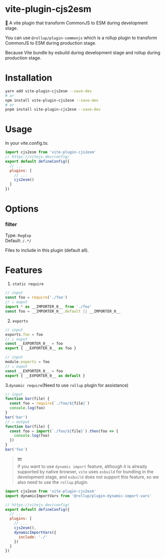 # vite-plugin-cjs2esm

🤩 A vite plugin that transform CommonJS to ESM during development stage.

You can use `@rollup/plugin-commonjs` which is a rollup plugin to transform
CommonJS to ESM during production stage.

Because Vite bundle by esbuild during development stage and rollup during
production stage.

# Installation

```bash
yarn add vite-plugin-cjs2esm --save-dev
# or
npm install vite-plugin-cjs2esm --save-dev
# or
pnpm install vite-plugin-cjs2esm --save-dev
```

# Usage

In your vite.config.ts:

```js
import cjs2esm from 'vite-plugin-cjs2esm'
// https://vitejs.dev/config/
export default defineConfig({
  // ...
  plugins: [
    // ...
    cjs2esm()
  ]
})
```

# Options

### filter

Type: `RegExp`<br> Default: `/.*/`<br>

Files to include in this plugin (default all).

# Features

1. `static require`

```js
// input
const foo = require('./foo')
// ↓ ouput
import * as __IMPORTER_0__ from './foo'
const foo = __IMPORTER_0__.default || __IMPORTER_0__
```

2. `exports`

```js
// input
exports.foo = foo
// ↓ ouput
const __EXPORTER_0__ = foo
export { __EXPORTER_0__ as foo }
```

```js
// input
module.exports = foo
// ↓ ouput
const __EXPORTER_0__ = foo
export { __EXPORTER_0__ as default }
```

3.`dynamic require`(Need to use `rollup` plugin for assistance)

```js
// input
function bar(file) {
  const foo = require(`./foo/${file}`)
  console.log(foo)
}
bar('bar')
// ↓ output
function bar(file) {
  const foo = import(`./foo/${file}`).then(foo => {
    console.log(foo)
  })
}
bar('foo')
```

> ❗❗❗ <br> If you want to use `dynamic import` feature, although it is
> already supported by native browser, `vite` uses `esbuild` for bundling in the
> development stage, and `esbuild` does not support this feature, so we also
> need to use the `rollup` plugin.

```js
import cjs2esm from 'vite-plugin-cjs2esm'
import dynamicImportVars from '@rollup/plugin-dynamic-import-vars'

// https://vitejs.dev/config/
export default defineConfig({
  // ...
  plugins: [
    // ...
    cjs2esm(),
    dynamicImportVars({
      include: './'
    })
  ]
})
```
